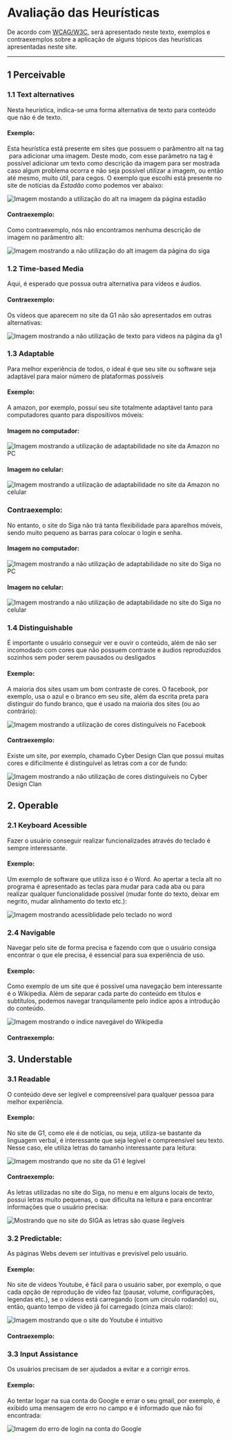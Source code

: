 # Avaliação das Heurísticas 

De acordo com [WCAG/W3C](https://www.w3.org/WAI/WCAG21/quickref/), será apresentado neste texto, exemplos e contraexemplos sobre a aplicação de alguns tópicos das heurísticas apresentadas neste site.
***
## 1 Perceivable

### 1.1 Text alternatives

Nesta heurística, indica-se uma forma alternativa de texto para conteúdo que não é de texto.

#### Exemplo:
Esta heurística está presente em sites que possuem o parâmentro alt na tag <img> para adicionar uma imagem. Deste modo, com esse parâmetro na tag é possível adicionar um texto como descrição da imagem para ser mostrada caso algum problema ocorra e não seja possível utilizar a imagem, ou então até mesmo, muito útil, para cegos. O exemplo que escolhi está presente no site de notícias da *Estadão* como podemos ver abaixo:

![Imagem mostando a utilização do alt na imagem da página estadão](imagens/1.1.1-text-alternatives.png)

#### Contraexemplo:
Como contraexemplo, nós não encontramos nenhuma descrição de imagem no parâmentro alt:

![Imagem mostrando a não utilização do alt imagem da página do siga](imagens/1.1.2-text-alternatives.png)

### 1.2 Time-based Media

Aqui, é esperado que possua outra alternativa para vídeos e áudios.

#### Contraexemplo:
Os vídeos que aparecem no site da G1 não são apresentados em outras alternativas:

![Imagem mostrando a não utilização de texto para videos na página da g1](imagens/1.2.2-time-based-media.png)

### 1.3 Adaptable

Para melhor experiência de todos, o ideal é que seu site ou software seja adaptável para maior número de plataformas possíveis

#### Exemplo:
A amazon, por exemplo, possuí seu site totalmente adaptável tanto para computadores quanto para dispositivos móveis:

#### Imagem no computador:
![Imagem mostrando a utilização de adaptabilidade no site da Amazon no PC](imagens/1.3.1-adaptable.png)

#### Imagem no celular:
![Imagem mostrando a utilização de adaptabilidade no site da Amazon no celular](imagens/1.3.1-adaptable-mobile.png)

### Contraexemplo:

No entanto, o site do Siga não trá tanta flexibilidade para aparelhos móveis, sendo muito pequeno as barras para colocar o login e senha.

#### Imagem no computador:
![Imagem mostrando a não utilização de adaptabilidade no site do Siga no PC](imagens/1.3.2-adaptable.png)

#### Imagem no celular:
![Imagem mostrando a não utilização de adaptabilidade no site do Siga no celular](imagens/1.3.2-adaptable-mobile.png)

### 1.4 Distinguishable

É importante o usuário conseguir ver e ouvir o conteúdo, além de não ser incomodado com cores que não possuem contraste e áudios reproduzidos sozinhos sem poder serem pausados ou desligados

#### Exemplo:
A maioria dos sites usam um bom contraste de cores. O facebook, por exemplo, usa o azul e o branco em seu site, além da escrita preta para distinguir do fundo branco, que é usado na maioria dos sites (ou ao contrário):

![Imagem mostrando a utilização de cores distinguíveis no Facebook](imagens/1.4.1-distinguishable.png)

#### Contraexemplo:
Existe um site, por exemplo, chamado Cyber Design Clan que possui muitas cores e dificilmente é distinguível as letras com a cor de fundo:

![Imagem mostrando a não utilização de cores distinguíveis no Cyber Design Clan](imagens/1.4.2-distinguishable.png)

## 2. Operable

### 2.1 Keyboard Acessible

Fazer o usuário conseguir realizar funcionalizades através do teclado é sempre interessante.

#### Exemplo:
Um exemplo de software que utiliza isso é o Word. Ao apertar a tecla alt no programa é apresentado as teclas para mudar para cada aba ou para realizar qualquer funcionalidade possível (mudar fonte do texto, deixar em negrito, mudar alinhamento do texto etc.):

![Imagem mostrando acessiblidade pelo teclado no word](imagens/2.1.1-keyboard-acessible.png)

### 2.4 Navigable

Navegar pelo site de forma precisa e fazendo com que o usuário consiga encontrar o que ele precisa, é essencial para sua experiência de uso.

#### Exemplo:
Como exemplo de um site que é possível uma navegação bem interessante é o Wikipedia. Além de separar cada parte do conteúdo em títulos e subtítulos, podemos navegar tranquilamente pelo indíce após a introdução do conteúdo.

![Imagem mostrando o indíce navegável do Wikipedia](imagens/2.4.1-navigable.png)

#### Contraexemplo:

## 3. Understable

### 3.1 Readable

O conteúdo deve ser legível e compreensível para qualquer pessoa para melhor experiência.

#### Exemplo:

No site de G1, como ele é de notícias, ou seja, utiliza-se bastante da linguagem verbal, é interessante que seja legível e compreensível seu texto. Nesse caso, ele utiliza letras do tamanho interessante para leitura:

![Imagem mostrando que no site da G1 é legível](imagens/3.1.1-readable.png)

#### Contraexemplo:

As letras utilizadas no site do Siga, no menu e em alguns locais de texto, possui letras muito pequenas, o que dificulta na leitura e para encontrar informações que o usuário precisa:

![Mostrando que no site do SIGA as letras são quase ilegíveis](imagens/3.1.2-readable.png)

### 3.2 Predictable:

As páginas Webs devem ser intuitivas e previsível pelo usuário.

#### Exemplo:

No site de vídeos Youtube, é fácil para o usuário saber, por exemplo, o que cada opção de reprodução de vídeo faz (pausar, volume, configurações, legendas etc.), se o vídeos está carregando (com um circulo rodando) ou, então, quanto tempo de vídeo já foi carregado (cinza mais claro):

![Imagem mostrando que o site do Youtube é intuitivo](imagens/3.2.1-predictable.png)

#### Contraexemplo:

### 3.3 Input Assistance

Os usuários precisam de ser ajudados a evitar e a corrigir erros.

#### Exemplo:

Ao tentar logar na sua conta do Google e errar o seu gmail, por exemplo, é exibido uma mensagem de erro no campo e é informado que não foi encontrada:

![Imagem do erro de login na conta do Google](imagens/3.3.1-input-assistance.png)
